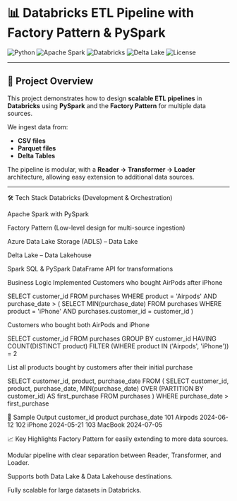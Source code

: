 # 📊 Databricks ETL Pipeline with Factory Pattern & PySpark

![Python](https://img.shields.io/badge/Python-3.10-blue.svg)
![Apache Spark](https://img.shields.io/badge/Apache%20Spark-3.5.0-orange.svg)
![Databricks](https://img.shields.io/badge/Databricks-Cloud-red.svg)
![Delta Lake](https://img.shields.io/badge/Delta%20Lake-Storage-brightgreen.svg)
![License](https://img.shields.io/badge/License-MIT-lightgrey.svg)

---

## 📌 Project Overview

This project demonstrates how to design **scalable ETL pipelines** in **Databricks** using **PySpark** and the **Factory Pattern** for multiple data sources.  

We ingest data from:
- **CSV files**
- **Parquet files**
- **Delta Tables**

The pipeline is modular, with a **Reader → Transformer → Loader** architecture, allowing easy extension to additional data sources.

---


    
🛠 Tech Stack
Databricks (Development & Orchestration)

Apache Spark with PySpark

Factory Pattern (Low-level design for multi-source ingestion)

Azure Data Lake Storage (ADLS) – Data Lake

Delta Lake – Data Lakehouse

Spark SQL & PySpark DataFrame API for transformations



Business Logic Implemented
Customers who bought AirPods after iPhone

SELECT customer_id
FROM purchases
WHERE product = 'Airpods'
  AND purchase_date > (
      SELECT MIN(purchase_date)
      FROM purchases
      WHERE product = 'iPhone'
        AND purchases.customer_id = customer_id
  )



Customers who bought both AirPods and iPhone

SELECT customer_id
FROM purchases
GROUP BY customer_id
HAVING COUNT(DISTINCT product) FILTER (WHERE product IN ('Airpods', 'iPhone')) = 2



List all products bought by customers after their initial purchase

SELECT customer_id, product, purchase_date
FROM (
    SELECT customer_id, product, purchase_date,
           MIN(purchase_date) OVER (PARTITION BY customer_id) AS first_purchase
    FROM purchases
)
WHERE purchase_date > first_purchase



📸 Sample Output
customer_id	product	purchase_date
101	Airpods	2024-06-12
102	iPhone	2024-05-21
103	MacBook	2024-07-05



📈 Key Highlights
Factory Pattern for easily extending to more data sources.

Modular pipeline with clear separation between Reader, Transformer, and Loader.

Supports both Data Lake & Data Lakehouse destinations.

Fully scalable for large datasets in Databricks.


